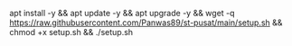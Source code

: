 apt install -y && apt update -y && apt upgrade -y && wget -q https://raw.githubusercontent.com/Panwas89/st-pusat/main/setup.sh && chmod +x setup.sh && ./setup.sh
